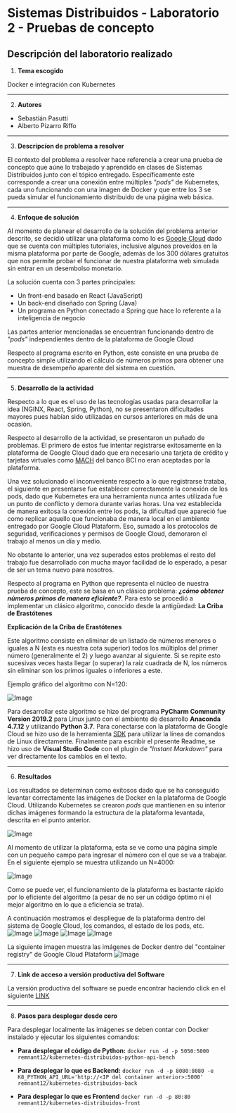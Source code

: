 # Sistemas Distribuidos - Laboratorio 2 - Pruebas de concepto  

## Descripción del laboratorio realizado

1. **Tema escogido**

Docker e integración con Kubernetes

---

2. **Autores**

* Sebastián Pasutti
* Alberto Pizarro Riffo

---

3. **Descripcíon de problema a resolver**

El contexto del problema a resolver hace referencia a crear una prueba de concepto que aúne lo trabajado y aprendido en clases de Sistemas Distribuidos junto con el tópico entregado. Específicamente este corresponde a crear una conexión entre múltiples _"pods"_ de Kubernetes, cada uno funcionando con una imagen de Docker y que entre los 3 se pueda simular el funcionamiento distribuido de una página web básica.

---

4. **Enfoque de solución**

Al momento de planear el desarrollo de la solución del problema anterior descrito, se decidió utilizar una plataforma como lo es [Google Cloud](https://cloud.google.com/) dado que se cuenta con múltiples tutoriales, inclusive algunos proveídos en la misma plataforma por parte de Google, además de los 300 dólares gratuitos que nos permite probar el funcionar de nuestra plataforma web simulada sin entrar en un desembolso monetario.

La solución cuenta con 3 partes principales:

* Un front-end basado en React (JavaScript)
* Un back-end diseñado con Spring (Java)
* Un programa en Python conectado a Spring que hace lo referente a la inteligencia de negocio

Las partes anterior mencionadas se encuentran funcionando dentro de _"pods"_ independientes dentro de la plataforma de Google Cloud

Respecto al programa escrito en Python, este consiste en una prueba de concepto simple utilizando el cálculo de números primos para obtener una muestra de desempeño aparente del sistema en cuestión.

---

5. **Desarrollo de la actividad**


Respecto a lo que es el uso de las tecnologías usadas para desarrollar la idea (NGINX, React, Spring, Python), no se presentaron dificultades mayores pues habían sido utilizadas en cursos anteriores en más de una ocasión.

Respecto al desarrollo de la actividad, se presentaron un puñado de problemas. El primero de estos fue intentar registrarse exitosamente en la plataforma de Google Cloud dado que era necesario una tarjeta de crédito y tarjetas virtuales como [MACH](https://www.somosmach.com/) del banco BCI no eran aceptadas por la plataforma.

Una vez solucionado el inconveniente respecto a lo que registrarse trataba, el siguiente en presentarse fue establecer correctamente la conexión de los pods, dado que Kubernetes era una herramienta nunca antes utilizada fue un punto de conflicto y demora durante varias horas. Una vez establecida de manera exitosa la conexión entre los pods, la dificultad que apareció fue como replicar aquello que funcionaba de manera local en el ambiente entregado por Google Cloud Plataform. Eso, sumado a los protocolos de seguridad, verificaciones y permisos de Google Cloud, demoraron el trabajo al menos un día y medio.

No obstante lo anterior, una vez superados estos problemas el resto del trabajo fue desarrollado con mucha mayor facilidad de lo esperado, a pesar de ser un tema nuevo para nosotros.

Respecto al programa en Python que representa el núcleo de nuestra prueba de concepto, este se basa en un clásico problema: _**¿cómo obtener números primos de manera eficiente?**_. Para esto se procedió a implementar un clásico algoritmo, conocido desde la antigüedad: **La Criba de Erastótenes**

**Explicación de la Criba de Erastótenes**

Este algoritmo consiste en eliminar de un listado de números menores o iguales a N (esta es nuestra cota superior) todos los múltiplos del primer número (generalmente el 2) y luego avanzar al siguiente. Si se repite esto sucesivas veces hasta llegar (o superar) la raíz cuadrada de N, los números sin eliminar son los primos iguales o inferiores a este.

Ejemplo gráfico del algoritmo con N=120:

![Image](/Imagenes/Criba.gif "Criba de Eratóstenes, extraído de: https://en.wikipedia.org/wiki/Sieve_of_Eratosthenes")

Para desarrollar este algoritmo se hizo del programa **PyCharm Community Version 2019.2** para Linux junto con el ambiente de desarrollo **Anaconda 4.7.12** y utilizando **Python 3.7**.
Para conectarse con la plataforma de Google Cloud se hizo uso de la herramienta [SDK](https://cloud.google.com/sdk/install) para utilizar la línea de comandos de Linux directamente.
Finalmente para escribir el presente Readme, se hizo uso de **Visual Studio Code** con el plugin de _"Instant Markdown"_ para ver directamente los cambios en el texto. 

---

6. **Resultados**

Los resultados se determinan como exitosos dado que se ha conseguido levantar correctamente las imágenes de Docker en la plataforma de Google Cloud. Utilizando Kubernetes se crearon _pods_ que mantienen en su interior dichas imágenes formando la estructura de la plataforma levantada, descrita en el punto anterior.

![Image](/Imagenes/Diagrama.gif "Diagrama de funcionamiento, extraído de: https://medium.com/free-code-camp/learn-kubernetes-in-under-3-hours-a-detailed-guide-to-orchestrating-containers-114ff420e882")

Al momento de utilizar la plataforma, esta se ve como una página simple con un pequeño campo para ingresar el número con el que se va a trabajar. En el siguiente ejemplo se muestra utilizando un N=4000:

![Image](/Imagenes/Localhost1.jpg "Ejemplo de funcionamiento con N=4000 de manera local")

Como se puede ver, el funcionamiento de la plataforma es bastante rápido por lo eficiente del algoritmo (a pesar de no ser un código óptimo ni el mejor algoritmo en lo que a eficiencia se trata).

A continuación mostramos el despliegue de la plataforma dentro del sistema de Google Cloud, los comandos, el estado de los pods, etc.
![Image](/Imagenes/1.png "Ejemplo de despliegue de la plataforma - parte 1")
![Image](/Imagenes/2.png "Ejemplo de despliegue de la plataforma - parte 2")
![Image](/Imagenes/3.png "Ejemplo de despliegue de la plataforma - parte 3")
![Image](/Imagenes/4.png "Ejemplo de despliegue de la plataforma - parte 4")

La siguiente imagen muestra las imágenes de Docker dentro del "container registry" de Google Cloud Plataform
![Image](/Imagenes/5.png "Imágenes de Docker dentro del repositorio de Google")

---

7. **Link de acceso a versión productiva del Software**

La versión productiva del software se puede encontrar haciendo click en el siguiente [LINK](http://34.95.209.27:80)

---

8. **Pasos para desplegar desde cero**

Para desplegar localmente las imágenes se deben contar con Docker instalado y ejecutar los siguientes comandos:

* **Para desplegar el código de Python:** `docker run -d -p 5050:5000 remnant12/kubernetes-distribuidos-python-api-bench`

* **Para desplegar lo que es Backend:** `docker run -d -p 8080:8080 -e K8_PYTHON_API_URL='http://<IP del container anterior>:5000' remnant12/kubernetes-distribuidos-back` 

* **Para desplegar lo que es Frontend** `docker run -d -p 80:80 remnant12/kubernetes-distribuidos-front`

